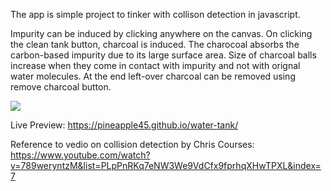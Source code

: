 The app is simple project to tinker with collison detection in javascript.

Impurity can be induced by clicking anywhere on the canvas. On clicking the clean tank button, charcoal is induced.
The charocoal absorbs the carbon-based impurity due to its large surface area. Size of charcoal balls increase when 
they come in contact with impurity and not with orignal water molecules. At the end left-over charcoal can be removed
using remove charcoal button.

![](https://github.com/pineapple45/water-tank/blob/master/preview.gif)

Live Preview: https://pineapple45.github.io/water-tank/

Reference to vedio on collision detection by Chris Courses: https://www.youtube.com/watch?v=789weryntzM&list=PLpPnRKq7eNW3We9VdCfx9fprhqXHwTPXL&index=7